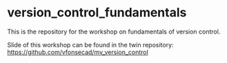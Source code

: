 # version_control_fundamentals
This is the repository for the workshop on fundamentals of version control.

Slide of this workshop can be found in the twin repository: https://github.com/vfonsecad/mv_version_control
